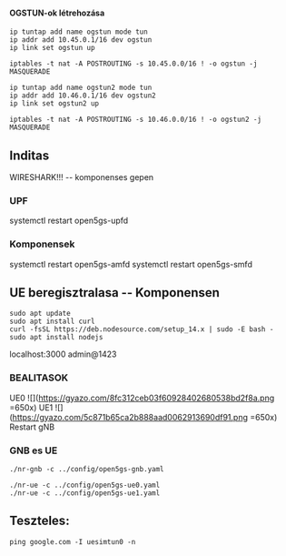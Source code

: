 #### OGSTUN-ok létrehozása
```
ip tuntap add name ogstun mode tun
ip addr add 10.45.0.1/16 dev ogstun
ip link set ogstun up

iptables -t nat -A POSTROUTING -s 10.45.0.0/16 ! -o ogstun -j MASQUERADE

ip tuntap add name ogstun2 mode tun
ip addr add 10.46.0.1/16 dev ogstun2
ip link set ogstun2 up

iptables -t nat -A POSTROUTING -s 10.46.0.0/16 ! -o ogstun2 -j MASQUERADE
```
## Inditas
WIRESHARK!!! -- komponenses gepen 
### UPF
systemctl restart open5gs-upfd
### Komponensek
systemctl restart open5gs-amfd
systemctl restart open5gs-smfd
## UE beregisztralasa -- Komponensen
```
sudo apt update
sudo apt install curl
curl -fsSL https://deb.nodesource.com/setup_14.x | sudo -E bash -
sudo apt install nodejs
```
localhost:3000 
admin@1423

### BEALITASOK
UE0
![](https://gyazo.com/8fc312ceb03f60928402680538bd2f8a.png =650x)
UE1
![](https://gyazo.com/5c871b65ca2b888aad0062913690df91.png =650x)
Restart gNB 

### GNB es UE
```
./nr-gnb -c ../config/open5gs-gnb.yaml
```
```
./nr-ue -c ../config/open5gs-ue0.yaml 
./nr-ue -c ../config/open5gs-ue1.yaml 

```

## Teszteles: 
```
ping google.com -I uesimtun0 -n
